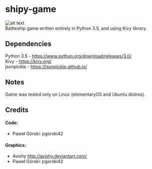 # shipy-game
![alt text](https://github.com/pgorski42/shipy-game "Logo Title Text 1")  
Battleship game written entirely in Python 3.5, and using Kivy library.

## Dependencies

Python 3.5  - https://www.python.org/download/releases/3.0/  
Kivy        - https://kivy.org/  
jsonpickle  - https://jsonpickle.github.io/  

## Notes

Game was tested only on Linux (elementaryOS and Ubuntu distros).

## Credits

#### Code:
  * Paweł Górski: pgorski42<br>

#### Graphics:
  * Avishy http://avishy.deviantart.com/<br> 
  * Paweł Górski: pgorski42<br> 
            
